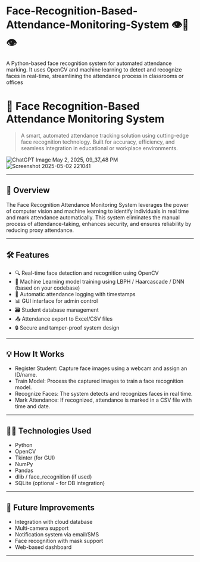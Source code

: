 # Face-Recognition-Based-Attendance-Monitoring-System 👁️📸👁️
A Python-based face recognition system for automated attendance marking. It uses OpenCV and machine learning to detect and recognize faces in real-time, streamlining the attendance process in classrooms or offices


# 🎯 Face Recognition-Based Attendance Monitoring System  

> A smart, automated attendance tracking solution using cutting-edge face recognition technology. Built for accuracy, efficiency, and seamless integration in educational or workplace environments.


![ChatGPT Image May 2, 2025, 09_37_48 PM](https://github.com/user-attachments/assets/0e33dfa7-aaaf-45c8-9732-b65ef98d10c1)
![Screenshot 2025-05-02 221041](https://github.com/user-attachments/assets/1f172e47-b898-452e-b8de-7f2d44e6a52f)




---

## 🚀 Overview

The Face Recognition Attendance Monitoring System leverages the power of computer vision and machine learning to identify individuals in real time and mark attendance automatically. This system eliminates the manual process of attendance-taking, enhances security, and ensures reliability by reducing proxy attendance.

---

## 🛠️ Features

- 🔍 Real-time face detection and recognition using OpenCV
- 🧠 Machine Learning model training using LBPH / Haarcascade / DNN (based on your codebase)
- 📝 Automatic attendance logging with timestamps
- 📊 GUI interface for admin control
- 🗃️ Student database management
- 📤 Attendance export to Excel/CSV files
- 🔒 Secure and tamper-proof system design

---

## 💡 How It Works
- Register Student: Capture face images using a webcam and assign an ID/name.
- Train Model: Process the captured images to train a face recognition model.
- Recognize Faces: The system detects and recognizes faces in real time.
- Mark Attendance: If recognized, attendance is marked in a CSV file with time and date.

---
## 🧑‍💻 Technologies Used
- Python
- OpenCV
- Tkinter (for GUI)
- NumPy
- Pandas
- dlib / face_recognition (if used)
- SQLite (optional - for DB integration)

---
## 🧪 Future Improvements
- Integration with cloud database
- Multi-camera support
- Notification system via email/SMS
- Face recognition with mask support
- Web-based dashboard

---

